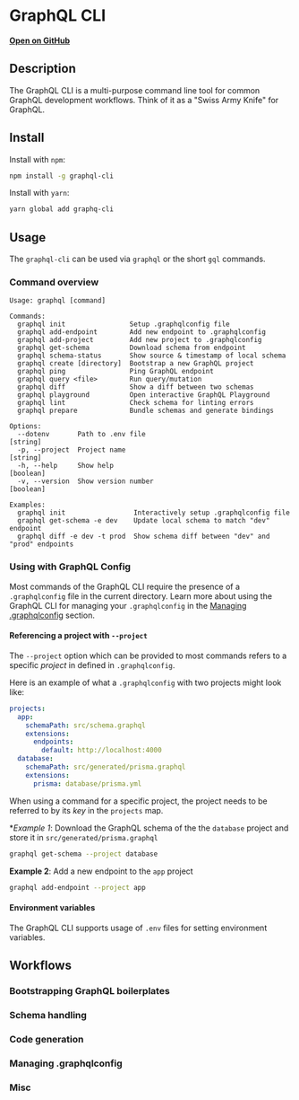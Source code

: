 # GraphQL CLI

[**Open on GitHub**](https://github.com/graphql-cli/graphql-cli)

## Description

The GraphQL CLI is a multi-purpose command line tool for common GraphQL development workflows. Think of it as a "Swiss Army Knife" for GraphQL.

## Install

Install with `npm`:

```sh
npm install -g graphql-cli
```

Install with `yarn`:

```sh
yarn global add graphq-cli
```

## Usage

The `graphql-cli` can be used via `graphql` or the short `gql` commands.

### Command overview

```
Usage: graphql [command]

Commands:
  graphql init                Setup .graphqlconfig file
  graphql add-endpoint        Add new endpoint to .graphqlconfig
  graphql add-project         Add new project to .graphqlconfig
  graphql get-schema          Download schema from endpoint
  graphql schema-status       Show source & timestamp of local schema
  graphql create [directory]  Bootstrap a new GraphQL project
  graphql ping                Ping GraphQL endpoint
  graphql query <file>        Run query/mutation
  graphql diff                Show a diff between two schemas
  graphql playground          Open interactive GraphQL Playground
  graphql lint                Check schema for linting errors
  graphql prepare             Bundle schemas and generate bindings

Options:
  --dotenv       Path to .env file                                      [string]
  -p, --project  Project name                                           [string]
  -h, --help     Show help                                             [boolean]
  -v, --version  Show version number                                   [boolean]

Examples:
  graphql init                 Interactively setup .graphqlconfig file
  graphql get-schema -e dev    Update local schema to match "dev" endpoint
  graphql diff -e dev -t prod  Show schema diff between "dev" and "prod" endpoints
```

### Using with GraphQL Config

Most commands of the GraphQL CLI require the presence of a `.graphqlconfig` file in the current directory. Learn more about using the GraphQL CLI for managing your `.graphqlconfig` in the [Managing .graphqlconfig](#managing-.graphqlconfig) section.

#### Referencing a project with `--project`

The `--project` option which can be provided to most commands refers to a specific _project_ in defined in `.graphqlconfig`.

Here is an example of what a `.graphqlconfig` with two projects might look like:

```yml
projects:
  app:
    schemaPath: src/schema.graphql
    extensions:
      endpoints:
        default: http://localhost:4000
  database:
    schemaPath: src/generated/prisma.graphql
    extensions:
      prisma: database/prisma.yml
```

When using a command for a specific project, the project needs to be referred to by its _key_ in the `projects` map.

**Example 1*: Download the GraphQL schema of the the `database` project and store it in `src/generated/prisma.graphql`

```sh
graphql get-schema --project database
```

**Example 2**: Add a new endpoint to the `app` project

```sh
graphql add-endpoint --project app
```

#### Environment variables

The GraphQL CLI supports usage of `.env` files for setting environment variables.

## Workflows

### Bootstrapping GraphQL boilerplates

### Schema handling

### Code generation

### Managing .graphqlconfig

### Misc
